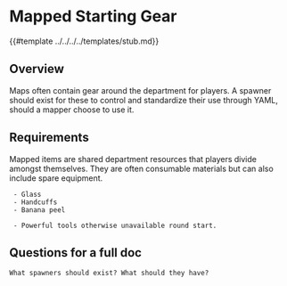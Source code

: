 # Mapped Starting Gear

{{#template ../../../../templates/stub.md}}

## Overview

Maps often contain gear around the department for players. A spawner should exist for these to control and standardize their use through YAML, should a mapper choose to use it.

## Requirements

Mapped items are shared department resources that players divide amongst themselves. They are often consumable materials but can also include spare equipment.

```admonish success "Good:"
 - Glass
 - Handcuffs
 - Banana peel
```

```admonish failure "Bad:"
 - Powerful tools otherwise unavailable round start.
```

## Questions for a full doc

```admonish question
What spawners should exist? What should they have?
```